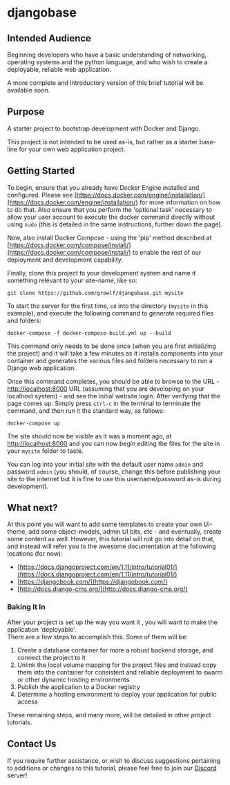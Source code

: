# djangobase

## Intended Audience

Beginning developers who have a basic understanding of networking, operating systems 
and the python language, and who wish to create a deployable, reliable web application.

A more complete and introductory version of this brief tutorial will be available soon.

## Purpose
A starter project to bootstrap development with Docker and Django.

This project is not intended to be used as-is, but rather as a starter base-line for 
your own web application project.

## Getting Started
To begin, ensure that you already have Docker Engine installed and configured.  Please see 
[https://docs.docker.com/engine/installation/](https://docs.docker.com/engine/installation/)
for more information on how to do that.  Also ensure that you perform the 'optional task' 
necessary to allow your user account to execute the docker command directly without using 
`sudo` (this is detailed in the same instructions, further down the page).

Now, also install Docker Compose - using the 'pip' method described at 
[https://docs.docker.com/compose/install/](https://docs.docker.com/compose/install/)
to enable the rest of our deployment and development capability.

Finally, clone this project to your development system and name it something relevant to
your site-name, like so:

`git clone https://github.com/growlf/djangobase.git mysite`

To start the server for the first time, `cd` into the directory (`mysite` in this 
example), and execute the following command to generate required files and folders:

`docker-compose -f docker-compose-build.yml up --build`

This command only needs to be done once (when you are first initializing the project) and 
it will take a few minutes as it installs components into your container and generates the
various files and folders necessary to run a Django web application.

Once this command completes, you should be able to browse to the URL - 
[http://localhost:8000](http://localhost:8000) URL (assuming that you are developing on 
your localhost system) - and see the initial website login.  After verifying that the 
page comes up.  Simply press `ctrl-c` in the terminal to terminate the command, and then
run it the standard way, as follows:

`docker-compose up`

The site should now be visible as it was a moment ago, at [http://localhost:8000](http://localhost:8000)
and you can now begin editing the files for the site in your `mysite` folder to taste.

You can log into your initial site with the default user name `admin` and password `admin` 
(you should, of course, change this before publishing your site to the internet but it is 
fine to use this username/password as-is during development).

## What next?
At this point you will want to add some templates to create your own UI-theme, add some 
object-models, admin UI bits, etc - and eventually, create some content as well.  However, 
this tutorial will not go into detail on that, and instead will refer you to the awesome 
documentation at the following locations (for now):

*  [https://docs.djangoproject.com/en/1.11/intro/tutorial01/](https://docs.djangoproject.com/en/1.11/intro/tutorial01/)
*  [https://djangobook.com/](https://djangobook.com/)
*  [http://docs.django-cms.org/](http://docs.django-cms.org/)

### Baking It In
After your project is set up the way you want it , you will want to make the application 'deployable'.  
There are a few steps to accomplish this. Some of them will be:

1) Create a database container for more a robust backend storage, and connect the project to it
2) Unlink the local volume mapping for the project files and instead copy them into the 
container for consistent and reliable deployment to swarm or other dynamic hosting environments
3) Publish the application to a Docker registry
4) Determine a hosting environment to deploy your application for public access

These remaining steps, and many more, will be detailed in other project tutorials.

## Contact Us
If you require further assistance, or wish to discuss suggestions pertaining to additions or changes to this tutorial, 
please feel free to join our [Discord](https://discord.gg/ADkJc3z) server! 